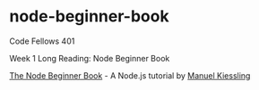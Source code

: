 # node-beginner-book
Code Fellows 401

Week 1 Long Reading: Node Beginner Book

[The Node Beginner Book](http://www.nodebeginner.org/) - A Node.js tutorial by [Manuel Kiessling](https://twitter.com/manuelkiessling)
